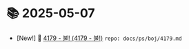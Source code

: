 # 📚 2025-05-07
- [New!] 📗 [4179 - 불! (4179 - 불!)](https://til.qriosity.dev/featured/ps/boj/4179) `repo: docs/ps/boj/4179.md`
